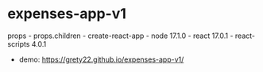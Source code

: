 # expenses-app-v1
props - props.children - create-react-app - node 17.1.0 - react 17.0.1 - react-scripts 4.0.1
* demo: https://grety22.github.io/expenses-app-v1/
